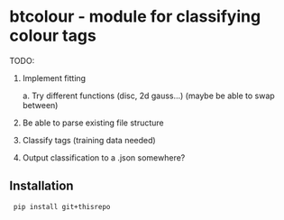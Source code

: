 # btcolour - module for classifying colour tags

TODO:
 1. Implement fitting

    a. Try different functions (disc, 2d gauss...) (maybe be able to swap between)

 2. Be able to parse existing file structure
 3. Classify tags (training data needed)
 4. Output classification to a .json somewhere?

 ## Installation

```bash
 pip install git+thisrepo